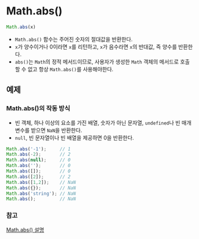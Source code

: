 # Math.abs()

``` JavaScript
Math.abs(x)
```

- ```Math.abs()``` 함수는 주어진 숫자의 절대값을 반환한다.
- ```x```가 양수이거나 0이라면 ```x```를 리턴하고, ```x```가 음수라면 ```x```의 반대값, 즉 양수를 반환한다.
- ```abs()```는 ```Math```의 정적 메서드이므로, 사용자가 생성한 ```Math``` 객체의 메서드로 호출할 수 없고 항상 ```Math.abs()```를 사용해야한다. 


## 예제
### Math.abs()의 작동 방식
- 빈 객체, 하나 이상의 요소를 가진 배열, 숫자가 아닌 문자열, ```undefined```나 빈 매개변수를 받으면 ```NaN```을 반환한다. 
- ```null```, 빈 문자열이나 빈 배열을 제공하면 0을 반환한다.
  
  
``` JavaScript
Math.abs('-1');     // 1
Math.abs(-2);       // 2
Math.abs(null);     // 0
Math.abs('');       // 0
Math.abs([]);       // 0
Math.abs([2]);      // 2
Math.abs([1,2]);    // NaN
Math.abs({});       // NaN
Math.abs('string'); // NaN
Math.abs();         // NaN
```

### 참고
[Math.abs() 설명](https://developer.mozilla.org/ko/docs/Web/JavaScript/Reference/Global_Objects/Math/abs)
